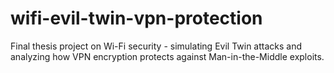 # wifi-evil-twin-vpn-protection
Final thesis project on Wi-Fi security - simulating Evil Twin attacks and analyzing how VPN encryption protects against Man-in-the-Middle exploits.
